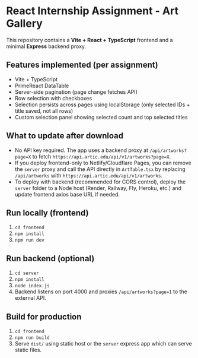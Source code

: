 # React Internship Assignment - Art Gallery

This repository contains a **Vite + React + TypeScript** frontend and a minimal **Express** backend proxy.

## Features implemented (per assignment)
- Vite + TypeScript
- PrimeReact DataTable
- Server-side pagination (page change fetches API)
- Row selection with checkboxes
- Selection persists across pages using localStorage (only selected IDs + title saved, not all rows)
- Custom selection panel showing selected count and top selected titles

## What to update after download
- No API key required. The app uses a backend proxy at `/api/artworks?page=X` to fetch `https://api.artic.edu/api/v1/artworks?page=X`.
- If you deploy frontend-only to Netlify/Cloudflare Pages, you can remove the `server` proxy and call the API directly in `ArtTable.tsx` by replacing `/api/artworks` with `https://api.artic.edu/api/v1/artworks`.
- To deploy with backend (recommended for CORS control), deploy the `server` folder to a Node host (Render, Railway, Fly, Heroku, etc.) and update frontend axios base URL if needed.

## Run locally (frontend)
1. `cd frontend`
2. `npm install`
3. `npm run dev`

## Run backend (optional)
1. `cd server`
2. `npm install`
3. `node index.js`
4. Backend listens on port 4000 and proxies `/api/artworks?page=1` to the external API.

## Build for production
1. `cd frontend`
2. `npm run build`
3. Serve `dist/` using static host or the `server` express app which can serve static files.

